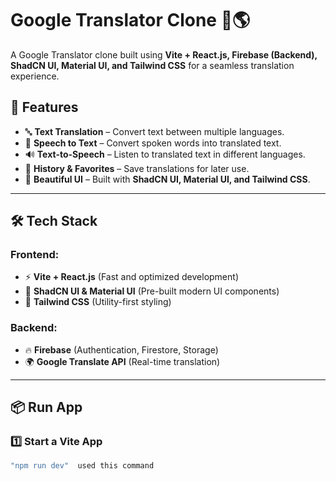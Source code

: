 # Google Translator Clone 📝🌎  

A Google Translator clone built using **Vite + React.js, Firebase (Backend), ShadCN UI, Material UI, and Tailwind CSS** for a seamless translation experience.  

## 🚀 Features  
- 🔤 **Text Translation** – Convert text between multiple languages.  
- 🎤 **Speech to Text** – Convert spoken words into translated text.  
- 🔊 **Text-to-Speech** – Listen to translated text in different languages.  
- 📜 **History & Favorites** – Save translations for later use.  
- 🎨 **Beautiful UI** – Built with **ShadCN UI, Material UI, and Tailwind CSS**.  

---

## 🛠️ Tech Stack  

### **Frontend:**  
- ⚡ **Vite + React.js** (Fast and optimized development)  
- 🎨 **ShadCN UI & Material UI** (Pre-built modern UI components)  
- 💅 **Tailwind CSS** (Utility-first styling)  

### **Backend:**  
- 🔥 **Firebase** (Authentication, Firestore, Storage)  
- 🌍 **Google Translate API** (Real-time translation)  

---

## 📦 Run App

### **1️⃣ Start a Vite App**  
```sh
"npm run dev"  used this command
